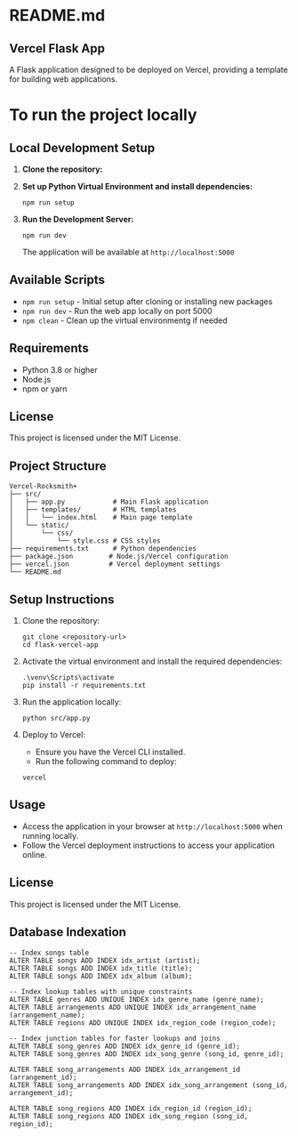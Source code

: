 # README.md

## Vercel Flask App

A Flask application designed to be deployed on Vercel, providing a template for building web applications.

# To run the project locally

## Local Development Setup

1. **Clone the repository:**

2. **Set up Python Virtual Environment and install dependencies:**
   ```
   npm run setup
   ```

5. **Run the Development Server:**
   ```
   npm run dev
   ```
   The application will be available at `http://localhost:5000`

## Available Scripts

- `npm run setup` - Initial setup after cloning or installing new packages
- `npm run dev` - Run the web app locally on port 5000
- `npm clean` - Clean up the virtual environmentg if needed

## Requirements

- Python 3.8 or higher
- Node.js
- npm or yarn

## License

This project is licensed under the MIT License.

## Project Structure

```
Vercel-Rocksmith+
├── src/
│   ├── app.py            # Main Flask application
│   ├── templates/        # HTML templates
│   │   └── index.html    # Main page template
│   └── static/
│       └── css/
│           └── style.css # CSS styles
├── requirements.txt      # Python dependencies
├── package.json         # Node.js/Vercel configuration
├── vercel.json          # Vercel deployment settings
└── README.md           
```
## Setup Instructions

1. Clone the repository:
   ```
   git clone <repository-url>
   cd flask-vercel-app
   ```

2. Activate the virtual environment and install the required dependencies:
   ```
   .\venv\Scripts\activate
   pip install -r requirements.txt
   ```

3. Run the application locally:
   ```
   python src/app.py
   ```

4. Deploy to Vercel:
   - Ensure you have the Vercel CLI installed.
   - Run the following command to deploy:
   ```
   vercel
   ```

## Usage

- Access the application in your browser at `http://localhost:5000` when running locally.
- Follow the Vercel deployment instructions to access your application online.

## License

This project is licensed under the MIT License.

## Database Indexation

```
-- Index songs table
ALTER TABLE songs ADD INDEX idx_artist (artist);
ALTER TABLE songs ADD INDEX idx_title (title);
ALTER TABLE songs ADD INDEX idx_album (album);

-- Index lookup tables with unique constraints
ALTER TABLE genres ADD UNIQUE INDEX idx_genre_name (genre_name);
ALTER TABLE arrangements ADD UNIQUE INDEX idx_arrangement_name (arrangement_name);
ALTER TABLE regions ADD UNIQUE INDEX idx_region_code (region_code);

-- Index junction tables for faster lookups and joins
ALTER TABLE song_genres ADD INDEX idx_genre_id (genre_id);
ALTER TABLE song_genres ADD INDEX idx_song_genre (song_id, genre_id);

ALTER TABLE song_arrangements ADD INDEX idx_arrangement_id (arrangement_id);
ALTER TABLE song_arrangements ADD INDEX idx_song_arrangement (song_id, arrangement_id);

ALTER TABLE song_regions ADD INDEX idx_region_id (region_id);
ALTER TABLE song_regions ADD INDEX idx_song_region (song_id, region_id);
```